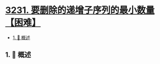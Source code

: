 # [3231. 要删除的递增子序列的最小数量【困难】](https://github.com/tnotesjs/TNotes.leetcode/tree/main/notes/3231.%20%E8%A6%81%E5%88%A0%E9%99%A4%E7%9A%84%E9%80%92%E5%A2%9E%E5%AD%90%E5%BA%8F%E5%88%97%E7%9A%84%E6%9C%80%E5%B0%8F%E6%95%B0%E9%87%8F%E3%80%90%E5%9B%B0%E9%9A%BE%E3%80%91)

<!-- region:toc -->

- [1. 📝 概述](#1--概述)

<!-- endregion:toc -->

## 1. 📝 概述
